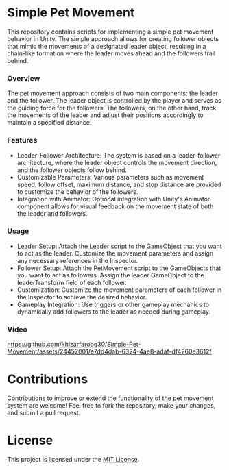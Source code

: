 # Simple Pet Movement

This repository contains scripts for implementing a simple pet movement behavior in Unity. The simple approach allows for creating follower objects that mimic the movements of a designated leader object, resulting in a chain-like formation where the leader moves ahead and the followers trail behind.

### Overview
The pet movement approach consists of two main components: the leader and the follower. The leader object is controlled by the player and serves as the guiding force for the followers. The followers, on the other hand, track the movements of the leader and adjust their positions accordingly to maintain a specified distance.

### Features
- Leader-Follower Architecture: The system is based on a leader-follower architecture, where the leader object controls the movement direction, and the follower objects follow behind.
- Customizable Parameters: Various parameters such as movement speed, follow offset, maximum distance, and stop distance are provided to customize the behavior of the followers.
- Integration with Animator: Optional integration with Unity's Animator component allows for visual feedback on the movement state of both the leader and followers.

### Usage
- Leader Setup: Attach the Leader script to the GameObject that you want to act as the leader. Customize the movement parameters and assign any necessary references in the Inspector.
- Follower Setup: Attach the PetMovement script to the GameObjects that you want to act as followers. Assign the leader GameObject to the leaderTransform field of each follower.
- Customization: Customize the movement parameters of each follower in the Inspector to achieve the desired behavior.
- Gameplay Integration: Use triggers or other gameplay mechanics to dynamically add followers to the leader as needed during gameplay.

### Video
https://github.com/khizarfarooq30/Simple-Pet-Movement/assets/24452001/e7dd4dab-6324-4ae8-adaf-df4260e3612f

# Contributions
Contributions to improve or extend the functionality of the pet movement system are welcome! Feel free to fork the repository, make your changes, and submit a pull request.

# License
This project is licensed under the [MIT License](https://opensource.org/license/mit/).


